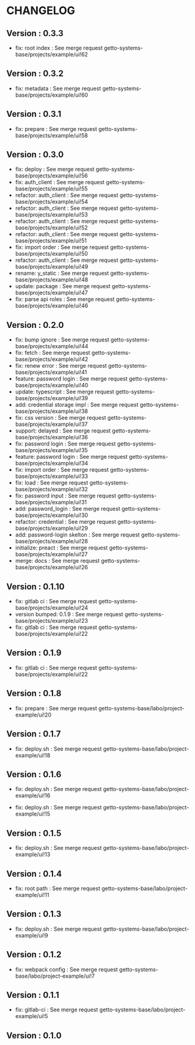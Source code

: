 # CHANGELOG

## Version : 0.3.3

- fix: root index : See merge request getto-systems-base/projects/example/ui!62


## Version : 0.3.2

- fix: metadata : See merge request getto-systems-base/projects/example/ui!60


## Version : 0.3.1

- fix: prepare : See merge request getto-systems-base/projects/example/ui!58


## Version : 0.3.0

- fix: deploy : See merge request getto-systems-base/projects/example/ui!56
- fix: auth_client : See merge request getto-systems-base/projects/example/ui!55
- refactor: auth_client : See merge request getto-systems-base/projects/example/ui!54
- refactor: auth_client : See merge request getto-systems-base/projects/example/ui!53
- refactor: auth_client : See merge request getto-systems-base/projects/example/ui!52
- refactor: auth_client : See merge request getto-systems-base/projects/example/ui!51
- fix: import order : See merge request getto-systems-base/projects/example/ui!50
- refactor: auth_client : See merge request getto-systems-base/projects/example/ui!49
- rename: y_static : See merge request getto-systems-base/projects/example/ui!48
- update: package : See merge request getto-systems-base/projects/example/ui!47
- fix: parse api roles : See merge request getto-systems-base/projects/example/ui!46


## Version : 0.2.0

- fix: bump ignore : See merge request getto-systems-base/projects/example/ui!44
- fix: fetch : See merge request getto-systems-base/projects/example/ui!42
- fix: renew error : See merge request getto-systems-base/projects/example/ui!41
- feature: password login : See merge request getto-systems-base/projects/example/ui!40
- update: typescript : See merge request getto-systems-base/projects/example/ui!39
- add: credential storage impl : See merge request getto-systems-base/projects/example/ui!38
- fix: css version : See merge request getto-systems-base/projects/example/ui!37
- support: delayed : See merge request getto-systems-base/projects/example/ui!36
- fix: password login : See merge request getto-systems-base/projects/example/ui!35
- feature: password login : See merge request getto-systems-base/projects/example/ui!34
- fix: import order : See merge request getto-systems-base/projects/example/ui!33
- fix: load : See merge request getto-systems-base/projects/example/ui!32
- fix: password input : See merge request getto-systems-base/projects/example/ui!31
- add: password_login : See merge request getto-systems-base/projects/example/ui!30
- refactor: credential : See merge request getto-systems-base/projects/example/ui!29
- add: password-login skelton : See merge request getto-systems-base/projects/example/ui!28
- initialize: preact : See merge request getto-systems-base/projects/example/ui!27
- merge: docs : See merge request getto-systems-base/projects/example/ui!26


## Version : 0.1.10

- fix: gitlab ci : See merge request getto-systems-base/projects/example/ui!24
- version bumped: 0.1.9 : See merge request getto-systems-base/projects/example/ui!23
- fix: gitlab ci : See merge request getto-systems-base/projects/example/ui!22


## Version : 0.1.9

- fix: gitlab ci : See merge request getto-systems-base/projects/example/ui!22


## Version : 0.1.8

- fix: prepare : See merge request getto-systems-base/labo/project-example/ui!20



## Version : 0.1.7

- fix: deploy.sh : See merge request getto-systems-base/labo/project-example/ui!18



## Version : 0.1.6

- fix: deploy.sh : See merge request getto-systems-base/labo/project-example/ui!16

- fix: deploy.sh : See merge request getto-systems-base/labo/project-example/ui!15


## Version : 0.1.5

- fix: deploy.sh : See merge request getto-systems-base/labo/project-example/ui!13


## Version : 0.1.4

- fix: root path : See merge request getto-systems-base/labo/project-example/ui!11


## Version : 0.1.3

- fix: deploy.sh : See merge request getto-systems-base/labo/project-example/ui!9


## Version : 0.1.2

- fix: webpack config : See merge request getto-systems-base/labo/project-example/ui!7


## Version : 0.1.1

- fix: gitlab-ci : See merge request getto-systems-base/labo/project-example/ui!5


## Version : 0.1.0



